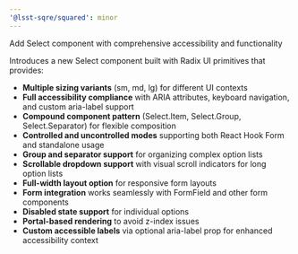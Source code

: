 ```yaml
---
'@lsst-sqre/squared': minor
---
```


Add Select component with comprehensive accessibility and functionality

Introduces a new Select component built with Radix UI primitives that provides:

- **Multiple sizing variants** (sm, md, lg) for different UI contexts
- **Full accessibility compliance** with ARIA attributes, keyboard navigation, and custom aria-label support
- **Compound component pattern** (Select.Item, Select.Group, Select.Separator) for flexible composition
- **Controlled and uncontrolled modes** supporting both React Hook Form and standalone usage
- **Group and separator support** for organizing complex option lists
- **Scrollable dropdown support** with visual scroll indicators for long option lists
- **Full-width layout option** for responsive form layouts
- **Form integration** works seamlessly with FormField and other form components
- **Disabled state support** for individual options
- **Portal-based rendering** to avoid z-index issues
- **Custom accessible labels** via optional aria-label prop for enhanced accessibility context
